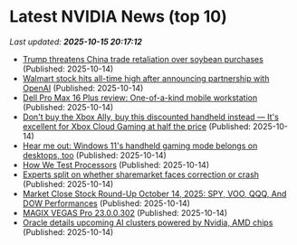 # Latest NVIDIA News (top 10)
_Last updated: **2025-10-15 20:17:12**_

- [Trump threatens China trade retaliation over soybean purchases](https://finance.yahoo.com/news/trump-threatens-china-trade-retaliation-201536057.html) (Published: 2025-10-14)
- [Walmart stock hits all-time high after announcing partnership with OpenAI](https://finance.yahoo.com/news/walmart-stock-hits-all-time-high-after-announcing-partnership-with-openai-201032798.html) (Published: 2025-10-14)
- [Dell Pro Max 16 Plus review: One-of-a-kind mobile workstation](https://www.notebookcheck.net/Dell-Pro-Max-16-Plus-review-One-of-a-kind-mobile-workstation.1132122.0.html) (Published: 2025-10-14)
- [Don't buy the Xbox Ally, buy this discounted handheld instead — It's excellent for Xbox Cloud Gaming at half the price](https://www.windowscentral.com/hardware/handheld-gaming-pc/dont-buy-the-xbox-ally-buy-this-discounted-handheld-instead-its-excellent-for-xbox-cloud-gaming-at-half-the-price) (Published: 2025-10-14)
- [Hear me out: Windows 11's handheld gaming mode belongs on desktops, too](https://www.xda-developers.com/hear-me-out-windows-11-handheld-gaming-mode-belongs-desktops-too/) (Published: 2025-10-14)
- [How We Test Processors](https://me.pcmag.com/en/processors/32896/how-we-test-processors) (Published: 2025-10-14)
- [Experts split on whether sharemarket faces correction or crash](https://www.nzherald.co.nz/business/experts-split-on-whether-sharemarket-faces-correction-or-crash/4OUVDEQ4LZAZPIYJDF2XPQ5JIU/) (Published: 2025-10-14)
- [Market Close Stock Round-Up October 14, 2025: SPY, VOO, QQQ, And DOW Performances](https://www.ibtimes.com/market-close-stock-round-october-14-2025-spy-voo-qqq-dow-performances-3786982) (Published: 2025-10-14)
- [MAGIX VEGAS Pro 23.0.0.302](https://post.rlsbb.to/magix-vegas-pro-23-0-0-302/) (Published: 2025-10-14)
- [Oracle details upcoming AI clusters powered by Nvidia, AMD chips](https://siliconangle.com/2025/10/14/oracle-details-upcoming-ai-clusters-powered-nvidia-amd-chips/) (Published: 2025-10-14)
